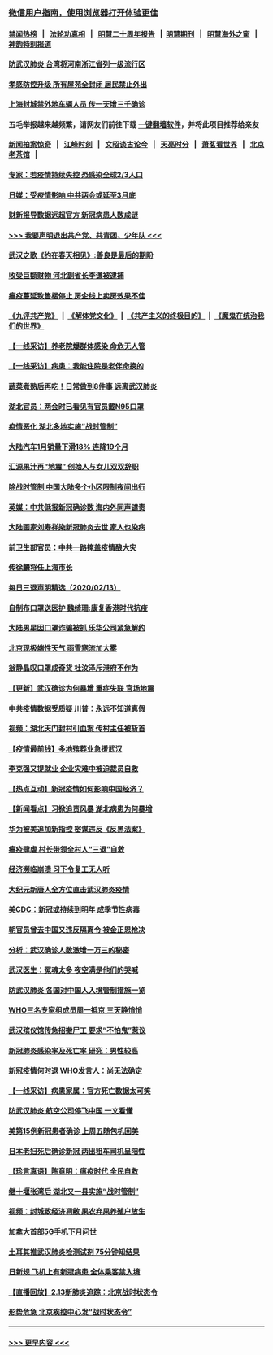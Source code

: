 ### [微信用户指南，使用浏览器打开体验更佳](https://github.com/gfw-breaker/banned-news1/blob/master/indexes/wechat-guide.md?t=0)
#### [禁闻热榜](热点新闻.md?t=0)  &nbsp;&nbsp;|&nbsp;&nbsp; [法轮功真相](https://github.com/gfw-breaker/truth/blob/master/README.md?t=0) &nbsp;&nbsp;|&nbsp;&nbsp; [明慧二十周年报告](https://github.com/gfw-breaker/mh-reports/blob/master/README.md?t=0) &nbsp;&nbsp;|&nbsp;&nbsp;[明慧期刊](https://github.com/gfw-breaker/mh-qikan) &nbsp;&nbsp;|&nbsp;&nbsp; [明慧海外之窗](https://github.com/gfw-breaker/mh-news/blob/master/README.md?t=0) &nbsp;&nbsp;|&nbsp;&nbsp; [神韵特别报道](https://github.com/gfw-breaker/mh-news/blob/master/shenyun.md?t=0)
#### [防武汉肺炎 台湾将河南浙江省列一级流行区](../pages/nsc413/n11868612.md?t=02141822) 
#### [孝感防控升级 所有屋苑全封闭 居民禁止外出](../pages/nsc413/n11868558.md?t=02141822) 
#### [上海封城禁外地车辆人员 传一天增三千确诊](../pages/nsc413/n11868378.md?t=02141822) 
#### 五毛举报越来越频繁，请网友们前往下载 [一键翻墙软件](https://github.com/gfw-breaker/ssr-accounts)，并将此项目推荐给亲友
#### [新闻拍案惊奇](https://github.com/gfw-breaker/banned-news1/blob/master/pages/link4.md) &nbsp;&nbsp;|&nbsp;&nbsp; [江峰时刻](https://github.com/gfw-breaker/banned-news1/blob/master/pages/link4.md) &nbsp;&nbsp;|&nbsp;&nbsp; [文昭谈古论今](https://github.com/gfw-breaker/banned-news1/blob/master/pages/link4.md) &nbsp;&nbsp;|&nbsp;&nbsp; [天亮时分](https://github.com/gfw-breaker/banned-news1/blob/master/pages/link4.md) &nbsp;&nbsp;|&nbsp;&nbsp; [萧茗看世界](https://github.com/gfw-breaker/banned-news1/blob/master/pages/link4.md) &nbsp;&nbsp;|&nbsp;&nbsp; [北京老茶馆](https://github.com/gfw-breaker/banned-news1/blob/master/pages/link4.md) &nbsp;&nbsp;|&nbsp;&nbsp; 
#### [专家：若疫情持续失控 恐感染全球2/3人口](../pages/nsc413/n11868428.md?t=02141822) 
#### [日媒：受疫情影响 中共两会或延至3月底](../pages/nsc413/n11868231.md?t=02141822) 
#### [财新报导数据远超官方 新冠病患人数成谜](../pages/nsc413/n11868190.md?t=02141822) 
#### [>>> 我要声明退出共产党、共青团、少年队 <<<](https://github.com/begood0513/goodnews/blob/master/quit/letter.md) 
#### [武汉之歌《约在春天相见》:善良是最后的期盼](../pages/nsc413/n11868413.md?t=02141822) 
#### [收受巨额财物 河北副省长李谦被逮捕](../pages/nsc413/n11868451.md?t=02141822) 
#### [瘟疫蔓延致售楼停止 房企线上卖房效果不佳](../pages/nsc413/n11868146.md?t=02141822) 
#### [《九评共产党》](https://github.com/begood0513/9ping.md/blob/master/README.md) &nbsp;|&nbsp; [《解体党文化》](../../../../jtdwh.md/blob/master/README.md)  &nbsp;|&nbsp; [《共产主义的终极目的》](../../../../gczydzjmd.md/blob/master/README.md) &nbsp;|&nbsp; [《魔鬼在统治我们的世界》](../../../../mgztzwmdsj.md/blob/master/README.md) 
#### [【一线采访】养老院爆群体感染 命危无人管](../pages/nsc413/n11868341.md?t=02141822) 
#### [【一线采访】病患：我能住院是老伴命换的](../pages/nsc413/n11867769.md?t=02141822) 
#### [蔬菜煮熟后再吃！日常做到8件事 远离武汉肺炎](../pages/nsc413/n11867364.md?t=02141822) 
#### [湖北官员：两会时已看见有官员戴N95口罩](../pages/nsc413/n11867926.md?t=02141822) 
#### [疫情恶化 湖北多地实施“战时管制”](../pages/nsc413/n11868179.md?t=02141822) 
#### [大陆汽车1月销量下滑18% 连降19个月](../pages/nsc413/n11867516.md?t=02141822) 
#### [汇源果汁再“地震” 创始人与女儿双双辞职](../pages/nsc413/n11867908.md?t=02141822) 
#### [除战时管制 中国大陆多个小区限制夜间出行](../pages/nsc413/n11867833.md?t=02141822) 
#### [英媒：中共低报新冠确诊数 海内外同声谴责](../pages/nsc413/n11867421.md?t=02141822) 
#### [大陆画家刘寿祥染新冠肺炎去世 家人也染病](../pages/nsc413/n11867813.md?t=02141822) 
#### [前卫生部官员：中共一路掩盖疫情酿大灾](../pages/nsc413/n11867590.md?t=02141822) 
#### [传徐麟将任上海市长](../pages/nsc413/n11867709.md?t=02141822) 
#### [每日三退声明精选（2020/02/13）](../pages/nsc413/n11867712.md?t=02141822) 
#### [自制布口罩送医护 魏绮珊:康复香港时代抗疫](../pages/nsc413/n11867481.md?t=02141822) 
#### [大陆男星因口罩诈骗被抓 乐华公司紧急解约](../pages/nsc413/n11867354.md?t=02141822) 
#### [北京现极端性天气 雨雪寒流加大雾](../pages/nsc413/n11867619.md?t=02141822) 
#### [翁静晶叹口罩成奇货 杜汶泽斥港府不作为](../pages/nsc413/n11867016.md?t=02141822) 
#### [【更新】武汉确诊为何暴增 重症失联 官场地震](../pages/nsc413/n11801312.md?t=02141822) 
#### [中共疫情数据受质疑 川普：永远不知道真假](../pages/nsc413/n11867195.md?t=02141822) 
#### [视频：湖北天门封村引血案 传村主任被斩首](../pages/nsc413/n11867382.md?t=02141822) 
#### [【疫情最前线】多地殡葬业急援武汉](../pages/nsc413/n11866914.md?t=02141822) 
#### [李克强又提就业 企业灾难中被迫裁员自救](../pages/nsc413/n11867323.md?t=02141822) 
#### [【热点互动】新冠疫情如何影响中国经济？](../pages/nsc413/n11867208.md?t=02141822) 
#### [【新闻看点】习掀追责风暴 湖北病患为何暴增](../pages/nsc413/n11867035.md?t=02141822) 
#### [华为被美追加新指控 密谋违反《反黑法案》](../pages/nsc413/n11867191.md?t=02141822) 
#### [瘟疫肆虐 村长带领全村人“三退”自救](../pages/nsc413/n11861714.md?t=02141822) 
#### [经济濒临崩溃 习下令复工无人听](../pages/nsc413/n11867269.md?t=02141822) 
#### [大纪元新唐人全方位直击武汉肺炎疫情](../pages/nsc413/n11859405.md?t=02141822) 
#### [美CDC：新冠或持续到明年 成季节性病毒](../pages/nsc413/n11867279.md?t=02141822) 
#### [朝官员曾去中国又违反隔离令 被金正恩枪决](../pages/nsc413/n11867087.md?t=02141822) 
#### [分析：武汉确诊人数激增一万三的秘密](../pages/nsc413/n11866187.md?t=02141822) 
#### [武汉医生：冤魂太多 夜空满是他们的哭喊](../pages/nsc413/n11867107.md?t=02141822) 
#### [防武汉肺炎 各国对中国人入境管制措施一览](../pages/nsc413/n11838726.md?t=02141822) 
#### [WHO三名专家组成员周一抵京 三天静悄悄](../pages/nsc413/n11866947.md?t=02141822) 
#### [武汉殡仪馆传急招搬尸工 要求“不怕鬼”惹议](../pages/nsc413/n11866834.md?t=02141822) 
#### [新冠肺炎感染率及死亡率 研究：男性较高](../pages/nsc413/n11866956.md?t=02141822) 
#### [新冠疫情何时退 WHO发言人：尚无法确定](../pages/nsc413/n11866864.md?t=02141822) 
#### [【一线采访】病患家属：官方死亡数据太可笑](../pages/nsc413/n11866840.md?t=02141822) 
#### [防武汉肺炎 航空公司停飞中国 一文看懂](../pages/nsc413/n11866800.md?t=02141822) 
#### [美第15例新冠患者确诊 上周五随包机回美](../pages/nsc413/n11866852.md?t=02141822) 
#### [日本老妇死后确诊新冠 两出租车司机呈阳性](../pages/nsc413/n11866755.md?t=02141822) 
#### [【珍言真语】陈竟明：瘟疫时代 全民自救](../pages/nsc413/n11866765.md?t=02141822) 
#### [继十堰张湾后 湖北又一县实施“战时管制”](../pages/nsc413/n11866748.md?t=02141822) 
#### [视频：封城致经济凋敝 果农弃果养殖户放生](../pages/nsc413/n11866120.md?t=02141822) 
#### [加拿大首部5G手机下月问世](../pages/nsc413/n11864631.md?t=02141822) 
#### [土耳其推武汉肺炎检测试剂 75分钟知结果](../pages/nsc413/n11866520.md?t=02141822) 
#### [日新规 飞机上有新冠病患 全体乘客禁入境](../pages/nsc413/n11866233.md?t=02141822) 
#### [【直播回放】2.13新肺炎追踪：北京战时状态令](../pages/nsc413/n11866261.md?t=02141822) 
#### [形势危急 北京疾控中心发“战时状态令”](../pages/nsc413/n11866362.md?t=02141822) 

----
#### [ >>> 更早内容 <<< ](../indexes/nsc413-earlier.md)
